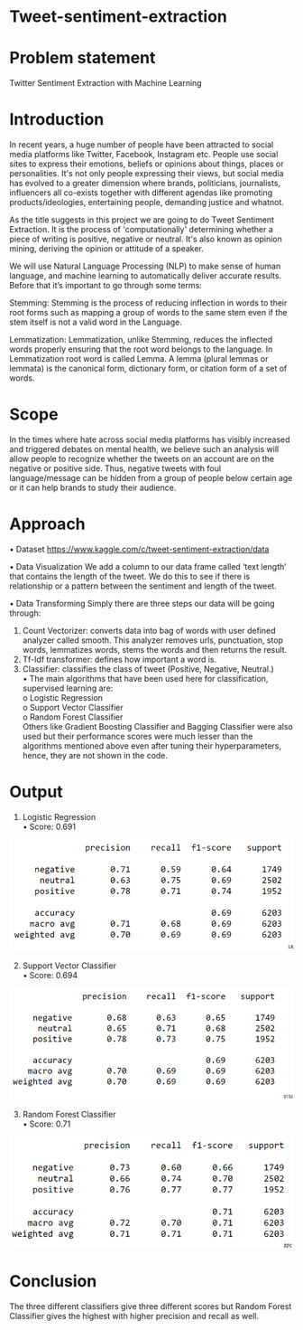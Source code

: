 # Tweet-sentiment-extraction
# Problem statement 
 Twitter Sentiment Extraction with Machine Learning
# Introduction
In recent years, a huge number of people have been attracted to social media platforms like Twitter, Facebook, Instagram etc. People use social sites to express their emotions, beliefs or opinions about things, places or personalities. It's not only people expressing their views, but social media has evolved to a greater dimension where brands, politicians, journalists, influencers all co-exists together with different agendas like promoting products/ideologies, entertaining people, demanding justice and whatnot.

As the title suggests in this project we are going to do Tweet Sentiment Extraction. It is the process of 'computationally' determining whether a piece of writing is positive, negative or neutral. It's also known as opinion mining, deriving the opinion or attitude of a speaker. 

We will use Natural Language Processing (NLP) to make sense of human language, and machine learning to automatically deliver accurate results.
Before that it’s important to go through some terms:

Stemming: Stemming is the process of reducing inflection in words to their root forms such as mapping a group of words to the same stem even if the stem itself is not a valid word in the Language.

Lemmatization: Lemmatization, unlike Stemming, reduces the inflected words properly ensuring that the root word belongs to the language. In Lemmatization root word is called Lemma. A lemma (plural lemmas or lemmata) is the canonical form, dictionary form, or citation form of a set of words.

# Scope
In the times where hate across social media platforms has visibly increased and triggered debates on mental health, we believe such an analysis will allow people to recognize whether the tweets on an account are on the negative or positive side. Thus, negative tweets with foul language/message can be hidden from a group of people below certain age or it can help brands to study their audience.

# Approach
•	Dataset
https://www.kaggle.com/c/tweet-sentiment-extraction/data

•	Data Visualization
We add a column to our data frame called ‘text length’ that contains the length of the tweet. We do this to see if there is relationship or a pattern between the sentiment and length of the tweet.

•	Data Transforming
Simply there are three steps our data will be going through:
1)	Count Vectorizer: converts data into bag of words with user defined analyzer called smooth.
This analyzer removes urls, punctuation, stop words, lemmatizes words, stems the words and then returns the result.
2)	Tf-Idf transformer: defines how important a word is.
3)	Classifier: classifies the class of tweet (Positive, Negative, Neutral.)\
   •	The main algorithms that have been used here for classification, supervised learning are:\
     o	Logistic Regression\
     o	Support Vector Classifier\
     o	Random Forest Classifier\
    Others like Gradient Boosting Classifier and Bagging Classifier were also used but their performance scores were much lesser than the algorithms mentioned above even after       tuning their hyperparameters, hence, they are not shown in the code.

# Output
1)	Logistic Regression\
•	Score: 0.691

![](Output%20images/LR.png)

2)	Support Vector Classifier\
•	Score: 0.694

![](Output%20images/SVM.png)

3)	Random Forest Classifier\
•	Score: 0.71

![](Output%20images/RFC.png)

# Conclusion
The three different classifiers give three different scores but Random Forest Classifier gives the highest with higher precision and recall as well.
